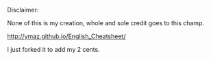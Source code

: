Disclaimer:

None of this is my creation, whole and sole credit goes to this champ.

http://ymaz.github.io/English_Cheatsheet/

I just forked it to add my 2 cents.